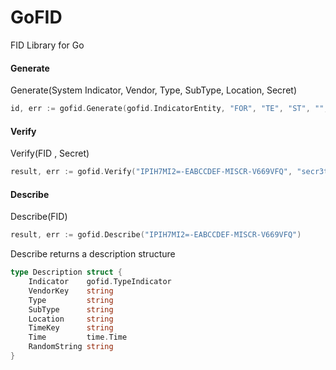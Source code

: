 # GoFID
FID Library for Go

#### Generate
Generate(System Indicator, Vendor, Type, SubType, Location, Secret)
```go
id, err := gofid.Generate(gofid.IndicatorEntity, "FOR", "TE", "ST", "", "secr3t")
```

#### Verify
Verify(FID , Secret)
```go
result, err := gofid.Verify("IPIH7MI2=-EABCCDEF-MISCR-V669VFQ", "secr3t")
```

#### Describe
Describe(FID)
```go
result, err := gofid.Describe("IPIH7MI2=-EABCCDEF-MISCR-V669VFQ")
```

Describe returns a description structure
```go
type Description struct {
	Indicator    gofid.TypeIndicator
	VendorKey    string
	Type         string
	SubType      string
	Location     string
	TimeKey      string
	Time         time.Time
	RandomString string
}
```